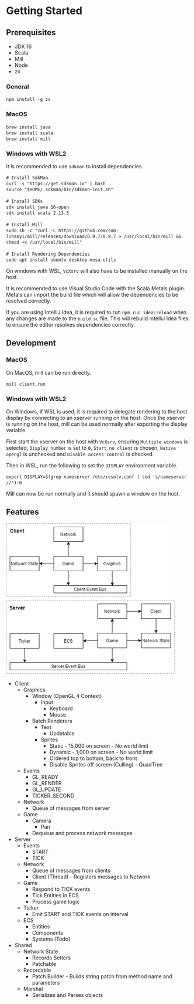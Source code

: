 # Getting Started

## Prerequisites
 - JDK 16
 - Scala
 - Mill
 - Node
 - zx

### General
```
npm install -g zx
```

### MacOS
```
brew install java
brew install scala
brew install mill
```

### Windows with WSL2
It is recommended to use `sdkman` to install dependencies.
```
# Install SdkMan
curl -s "https://get.sdkman.io" | bash
source "$HOME/.sdkman/bin/sdkman-init.sh"

# Install SDKs
sdk install java 16-open
sdk install scala 2.13.5

# Install Mill
sudo sh -c "curl -L https://github.com/com-lihaoyi/mill/releases/download/0.9.7/0.9.7 > /usr/local/bin/mill && chmod +x /usr/local/bin/mill"

# Install Rendering Dependencies
sudo apt install ubuntu-desktop mesa-utils
```

On windows with WSL, `VcXsrv` will also have to be installed manually on the host.

It is recommended to use Visual Studio Code with the Scala Metals plugin. Metals can import the build file which will allow the dependencies to be resolved correctly.

If you are using IntelliJ Idea, it is required to run `npm run idea:reload` when any changes are made to the `build.sc` file. This will rebuild IntelliJ Idea files to ensure the editor resolves dependencies correctly.

## Development

### MacOS

On MacOS, mill can be run directly.

```
mill client.run
```

### Windows with WSL2

On Windows, if WSL is used, it is required to delegate rendering to the host display by connecting to an xserver running on the host. Once the xserver is running on the host, mill can be used normally after exporting the display variable.

First start the xserver on the host with `VcXsrv`, ensuring `Multiple windows` is selected, `Display number` is set to `0`, `Start no client` is chosen, `Native opengl` is unchecked and `Disable access control` is checked.

Then in WSL, run the following to set the `DISPLAY` environment variable.

```
export DISPLAY=$(grep nameserver /etc/resolv.conf | sed 's/nameserver //'):0
```

Mill can now be run normally and it should spawn a window on the host.

## Features

![Architecture](docs/architecture.png)

 - Client
   - Graphics
     - Window (OpenGL 4 Context)
       - Input
         - Keyboard
         - Mouse
     - Batch Renderers
       - Text
         - Updatable
       - Sprites
         - Static - 15,000 on screen - No world limit
         - Dynamic - 1,000 on screen - No world limit
         - Ordered top to bottom, back to front
         - Disable Sprites off screen (Culling) - QuadTree
   - Events
     - GL_READY
     - GL_RENDER
     - GL_UPDATE
     - TICKER_SECOND
   - Network
     - Queue of messages from server
   - Game
     - Camera
       - Pan
     - Dequeue and process network messages
 - Server
   - Events
     - START
     - TICK
   - Network
     - Queue of messages from clients
     - Client (Thread) - Registers messages to Network
   - Game
     - Respond to TICK events
     - Tick Entities in ECS
     - Process game logic
   - Ticker
     - Emit START and TICK events on interval
   - ECS
     - Entities
     - Components
     - Systems (Todo)
 - Shared
   - Network State
     - Records Setters
     - Patchable
   - Recordable
     - Patch Builder - Builds string patch from method name and parameters
   - Marshal
     - Serializes and Parses objects